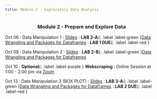 ```yaml
---
title: Module 2 - Exploratory Data Analysis
---
```

<h3 style="text-align: center; font-weight: bold;">Module 2 - Prepare and Explore Data</h3> 

Oct 06
: Data Manipulation 1
  : [Slides](#)
: **LAB 2-A**{: .label .label-green }[Data Wrangling and Packages for Dataframes](#)
: **LAB 1 DUE**{: .label .label-red }

Oct 08
: Data Manipulation 2
    : [Slides](#)
: **LAB 2-B**{: .label .label-green }[Data Wrangling and Packages for Dataframes](#)

Oct 10
: **Optional**{: .label .label-purple } **Webscraping**
: Online Session at 1:00 - 2:00 pm via [Zoom]()

Oct 13
: Data Manipulation 3 (BOX PLOT)
  : [Slides](#)
: **LAB 3-A**{: .label .label-green }[Data Wrangling and Packages for Dataframes](#)
: **LAB 2 DUE**{: .label .label-red }


